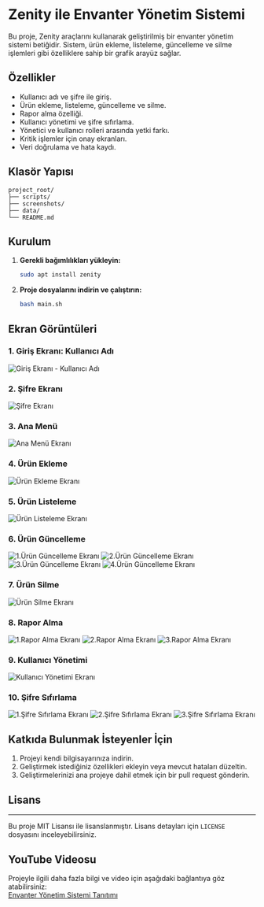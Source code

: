 # Zenity ile Envanter Yönetim Sistemi

Bu proje, Zenity araçlarını kullanarak geliştirilmiş bir envanter yönetim sistemi betiğidir. Sistem, ürün ekleme, listeleme, güncelleme ve silme işlemleri gibi özelliklere sahip bir grafik arayüz sağlar.

## **Özellikler**

- Kullanıcı adı ve şifre ile giriş.
- Ürün ekleme, listeleme, güncelleme ve silme.
- Rapor alma özelliği.
- Kullanıcı yönetimi ve şifre sıfırlama.
- Yönetici ve kullanıcı rolleri arasında yetki farkı.
- Kritik işlemler için onay ekranları.
- Veri doğrulama ve hata kaydı.

## **Klasör Yapısı**

  ```
project_root/
├── scripts/
├── screenshots/
├── data/
└── README.md
```

## **Kurulum**

1. **Gerekli bağımlılıkları yükleyin:**
   ```bash
   sudo apt install zenity
   ```

2. **Proje dosyalarını indirin ve çalıştırın:**
   ```bash
   bash main.sh
   ```

## **Ekran Görüntüleri**

### 1. Giriş Ekranı: Kullanıcı Adı
![Giriş Ekranı - Kullanıcı Adı](./screenshots/ad.png)

### 2. Şifre Ekranı
![Şifre Ekranı](./screenshots/sifre.png)

### 3. Ana Menü
![Ana Menü Ekranı](./screenshots/ana_menu.png)

### 4. Ürün Ekleme   
![Ürün Ekleme Ekranı](./screenshots/urun_ekle.png)

### 5. Ürün Listeleme
![Ürün Listeleme Ekranı](./screenshots/liste.png)

### 6. Ürün Güncelleme
![1.Ürün Güncelleme Ekranı](./screenshots/guncelleme1.png)
![2.Ürün Güncelleme Ekranı](./screenshots/guncelleme2.png)
![3.Ürün Güncelleme Ekranı](./screenshots/guncelleme3.png)
![4.Ürün Güncelleme Ekranı](./screenshots/guncelleme4.png)


### 7. Ürün Silme
![Ürün Silme Ekranı](./screenshots/sil1.png)

### 8. Rapor Alma
![1.Rapor Alma Ekranı](./screenshots/raporAl1.png)
![2.Rapor Alma Ekranı](./screenshots/raporAl2.png)
![3.Rapor Alma Ekranı](./screenshots/raporAl3.png)


### 9. Kullanıcı Yönetimi
![Kullanıcı Yönetimi Ekranı](./screenshots/kullanici.png)

### 10. Şifre Sıfırlama
![1.Şifre Sıfırlama Ekranı](./screenshots/sifre_sifirlama1.png)
![2.Şifre Sıfırlama Ekranı](./screenshots/sifre_sifirlama2.png)
![3.Şifre Sıfırlama Ekranı](./screenshots/sifre_sifirlama3.png)


## Katkıda Bulunmak İsteyenler İçin

1. Projeyi kendi bilgisayarınıza indirin.
2. Geliştirmek istediğiniz özellikleri ekleyin veya mevcut hataları düzeltin.
3. Geliştirmelerinizi ana projeye dahil etmek için bir pull request gönderin.

## Lisans
----------
Bu proje MIT Lisansı ile lisanslanmıştır. Lisans detayları için `LICENSE` dosyasını inceleyebilirsiniz.

## YouTube Videosu

Projeyle ilgili daha fazla bilgi ve video için aşağıdaki bağlantıya göz atabilirsiniz:  
[Envanter Yönetim Sistemi Tanıtımı](https://youtu.be/O9AJf1UyI9w)


